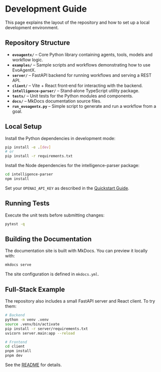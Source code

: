 # Development Guide

This page explains the layout of the repository and how to set up a local development environment.

## Repository Structure

- **`evoagentx/`** – Core Python library containing agents, tools, models and workflow logic.
- **`examples/`** – Sample scripts and workflows demonstrating how to use EvoAgentX.
- **`server/`** – FastAPI backend for running workflows and serving a REST API.
- **`client/`** – Vite + React front‑end for interacting with the backend.
- **`intelligence-parser/`** – Stand‑alone TypeScript utility package.
- **`tests/`** – Unit tests for the Python modules and components.
- **`docs/`** – MkDocs documentation source files.
- **`run_evoagentx.py`** – Simple script to generate and run a workflow from a goal.

## Local Setup

Install the Python dependencies in development mode:

```bash
pip install -e .[dev]
# or
pip install -r requirements.txt
```

Install the Node dependencies for the intelligence-parser package:
```bash
cd intelligence-parser
npm install
```

Set your `OPENAI_API_KEY` as described in the [Quickstart Guide](quickstart.md#api-key--llm-setup).

## Running Tests

Execute the unit tests before submitting changes:

```bash
pytest -q
```

## Building the Documentation

The documentation site is built with MkDocs. You can preview it locally with:

```bash
mkdocs serve
```

The site configuration is defined in `mkdocs.yml`.

## Full‑Stack Example

The repository also includes a small FastAPI server and React client. To try them:

```bash
# Backend
python -m venv .venv
source .venv/bin/activate
pip install -r server/requirements.txt
uvicorn server.main:app --reload
```

```bash
# Frontend
cd client
pnpm install
pnpm dev
```

See the [README](../README.md#quick-start-full-stack) for details.
